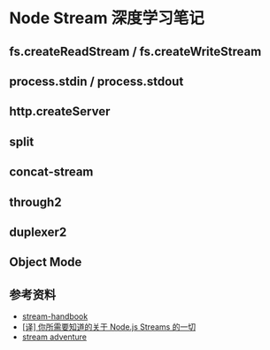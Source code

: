 # Node Stream 深度学习笔记

## fs.createReadStream / fs.createWriteStream

## process.stdin / process.stdout

## http.createServer

## split

## concat-stream

## through2

## duplexer2

## Object Mode

## 参考资料

- [stream-handbook](https://github.com/substack/stream-handbook)
- [[译] 你所需要知道的关于 Node.js Streams 的一切](https://www.yuque.com/afx/blog/node-js-streams-everything-you-need-to-know)
- [stream adventure](https://github.com/workshopper/stream-adventure)
